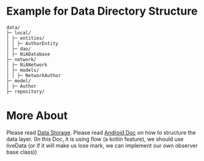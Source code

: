 # Example for Data Directory Structure

```plain text
data/
├─ local/
│ ├─ entities/
│ │ ├─ AuthorEntity
│ ├─ dao/
│ ├─ NiADatabase
├─ network/
│ ├─ NiANetwork
│ ├─ models/
│ │ ├─ NetworkAuthor
├─ model/
│ ├─ Author
├─ repository/
```

# More About

Please read [Data Storage](https://developer.android.com/training/data-storage).
Please read [Android Doc](https://developer.android.com/topic/architecture/data-layer/offline-first) on how to structure the data layer. (In this Doc, it is using flow (a kotlin feature), we should use liveData (or if it will make us lose mark, we can implement our own observer base class))
